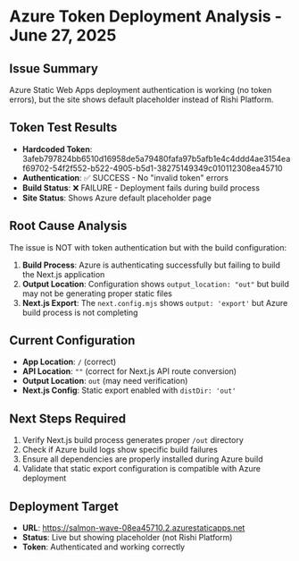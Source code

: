 # Azure Token Deployment Analysis - June 27, 2025

## Issue Summary
Azure Static Web Apps deployment authentication is working (no token errors), but the site shows default placeholder instead of Rishi Platform.

## Token Test Results
- **Hardcoded Token**: 3afeb797824bb6510d16958de5a79480fafa97b5afb1e4c4ddd4ae3154eaf69702-54f2f552-b522-4905-b5d1-38275149349c010112308ea45710
- **Authentication**: ✅ SUCCESS - No "invalid token" errors
- **Build Status**: ❌ FAILURE - Deployment fails during build process
- **Site Status**: Shows Azure default placeholder page

## Root Cause Analysis
The issue is NOT with token authentication but with the build configuration:

1. **Build Process**: Azure is authenticating successfully but failing to build the Next.js application
2. **Output Location**: Configuration shows `output_location: "out"` but build may not be generating proper static files
3. **Next.js Export**: The `next.config.mjs` shows `output: 'export'` but Azure build process is not completing

## Current Configuration
- **App Location**: `/` (correct)
- **API Location**: `""` (correct for Next.js API route conversion)
- **Output Location**: `out` (may need verification)
- **Next.js Config**: Static export enabled with `distDir: 'out'`

## Next Steps Required
1. Verify Next.js build process generates proper `/out` directory
2. Check if Azure build logs show specific build failures
3. Ensure all dependencies are properly installed during Azure build
4. Validate that static export configuration is compatible with Azure deployment

## Deployment Target
- **URL**: https://salmon-wave-08ea45710.2.azurestaticapps.net
- **Status**: Live but showing placeholder (not Rishi Platform)
- **Token**: Authenticated and working correctly